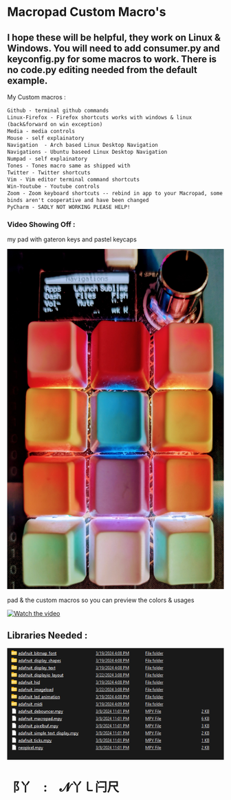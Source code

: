 # Macropad Custom Macro's # 
## I hope these will be helpful, they work on Linux & Windows. You will need to add consumer.py and keyconfig.py for some macros to work. There is no code.py editing needed from the default example. ##  

My Custom macros :
```
Github - terminal github commands
Linux-Firefox - Firefox shortcuts works with windows & linux (back&forward on win exception)
Media - media controls
Mouse - self explainatory
Navigation  - Arch based Linux Desktop Navigation
Navigations - Ubuntu baseed Linux Desktop Navigation
Numpad - self explainatory
Tones - Tones macro same as shipped with
Twitter - Twitter shortcuts
Vim - Vim editor terminal command shortcuts
Win-Youtube - Youtube controls 
Zoom - Zoom keyboard shortcuts -- rebind in app to your Macropad, some binds aren't cooperative and have been changed
PyCharm - SADLY NOT WORKING PLEASE HELP!
```


### Video Showing Off : ###

my pad with gateron keys and pastel keycaps 

[![Watch the video](img/PXL_20250111_173036128~2.jpg)](https://drive.google.com/file/d/1OkM35H5JMKi8IyD0W4z_KFdTgOIuRZa8)

pad & the custom macros so you can preview the colors & usages

[![Watch the video](https://cdn-shop.adafruit.com/970x728/5128-12.jpg)](https://youtube.com/shorts/R12l9GxiTE0?si=AsXMO3ngsdSoHTXV)


## Libraries Needed : ## 

![preview](img/libs.png)



# ⻏丫 : 𝓝丫㇄闩尺 #
